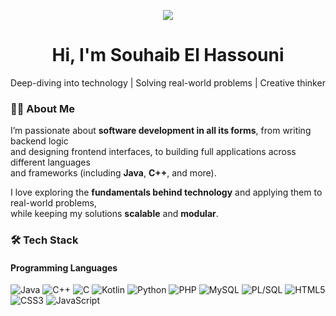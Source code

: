 <p align="center">
  <img src="https://capsule-render.vercel.app/api?type=waving&color=gradient&height=120&section=header"/>
</p>

<h1 align="center">Hi, I'm Souhaib El Hassouni</h1>

<p align="center">
  Deep-diving into technology | Solving real-world problems | Creative thinker
</p>

### 👨‍💻 About Me
I’m passionate about **software development in all its forms**, from writing backend logic  
and designing frontend interfaces, to building full applications across different languages  
and frameworks (including **Java**, **C++**, and more).  

I love exploring the **fundamentals behind technology** and applying them to real-world problems,  
while keeping my solutions **scalable** and **modular**.

### 🛠 Tech Stack

#### Programming Languages
<p align="left">
  <img src="https://img.shields.io/badge/Java-orange?logo=java&logoColor=white" alt="Java"/>
  <img src="https://img.shields.io/badge/C++-blue?logo=c%2B%2B&logoColor=white" alt="C++"/>
  <img src="https://img.shields.io/badge/C-gray?logo=c&logoColor=white" alt="C"/>
  <img src="https://img.shields.io/badge/Kotlin-purple?logo=kotlin&logoColor=white" alt="Kotlin"/>
  <img src="https://img.shields.io/badge/Python-3776AB?logo=python&logoColor=white" alt="Python"/>
  <img src="https://img.shields.io/badge/PHP-777BB4?logo=php&logoColor=white" alt="PHP"/>
  <img src="https://img.shields.io/badge/MySQL-4479A1?logo=mysql&logoColor=white" alt="MySQL"/>
  <img src="https://img.shields.io/badge/PL%2FSQL-336791?logo=oracle&logoColor=white" alt="PL/SQL"/>
  <img src="https://img.shields.io/badge/HTML5-E34F26?logo=html5&logoColor=white" alt="HTML5"/>
  <img src="https://img.shields.io/badge/CSS3-1572B6?logo=css3&logoColor=white" alt="CSS3"/>
  <img src="https://img.shields.io/badge/JavaScript-F7DF1E?logo=javascript&logoColor=black" alt="JavaScript"/>
</p>
